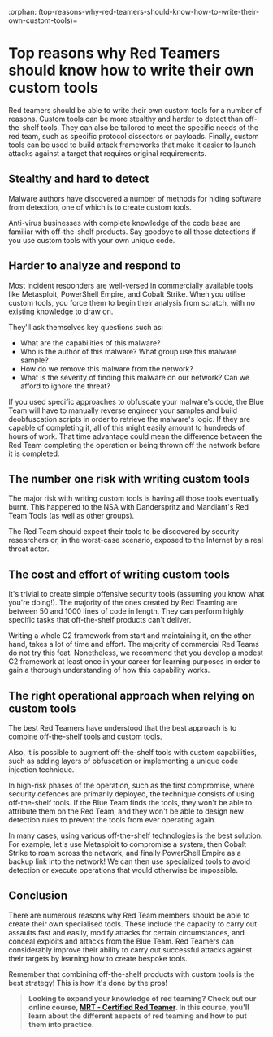 :orphan:
(top-reasons-why-red-teamers-should-know-how-to-write-their-own-custom-tools)=

# Top reasons why Red Teamers should know how to write their own custom tools

Red teamers should be able to write their own custom tools for a number of reasons. Custom tools can be more stealthy and harder to detect than off-the-shelf tools. They can also be tailored to meet the specific needs of the red team, such as specific protocol dissectors or payloads. Finally, custom tools can be used to build attack frameworks that make it easier to launch attacks against a target that requires original requirements.

## Stealthy and hard to detect

Malware authors have discovered a number of methods for hiding software from detection, one of which is to create custom tools.

Anti-virus businesses with complete knowledge of the code base are familiar with off-the-shelf products. Say goodbye to all those detections if you use custom tools with your own unique code.

## Harder to analyze and respond to

Most incident responders are well-versed in commercially available tools like Metasploit, PowerShell Empire, and Cobalt Strike. When you utilise custom tools, you force them to begin their analysis from scratch, with no existing knowledge to draw on.

They'll ask themselves key questions such as:

- What are the capabilities of this malware?
- Who is the author of this malware? What group use this malware sample?
- How do we remove this malware from the network?
- What is the severity of finding this malware on our network? Can we afford to ignore the threat?

If you used specific approaches to obfuscate your malware's code, the Blue Team will have to manually reverse engineer your samples and build deobfuscation scripts in order to retrieve the malware's logic. If they are capable of completing it, all of this might easily amount to hundreds of hours of work. That time advantage could mean the difference between the Red Team completing the operation or being thrown off the network before it is completed.

## The number one risk with writing custom tools

The major risk with writing custom tools is having all those tools eventually burnt. This happened to the NSA with Danderspritz and Mandiant's Red Team Tools (as well as other groups).

The Red Team should expect their tools to be discovered by security researchers or, in the worst-case scenario, exposed to the Internet by a real threat actor.

## The cost and effort of writing custom tools

It's trivial to create simple offensive security tools (assuming you know what you're doing!). The majority of the ones created by Red Teaming are between 50 and 1000 lines of code in length. They can perform highly specific tasks that off-the-shelf products can't deliver.

Writing a whole C2 framework from start and maintaining it, on the other hand, takes a lot of time and effort. The majority of commercial Red Teams do not try this feat. Nonetheless, we recommend that you develop a modest C2 framework at least once in your career for learning purposes in order to gain a thorough understanding of how this capability works.

## The right operational approach when relying on custom tools

The best Red Teamers have understood that the best approach is to combine off-the-shelf tools and custom tools.

Also, it is possible to augment off-the-shelf tools with custom capabilities, such as adding layers of obfuscation or implementing a unique code injection technique.

In high-risk phases of the operation, such as the first compromise, where security defences are primarily deployed, the technique consists of using off-the-shelf tools. If the Blue Team finds the tools, they won't be able to attribute them on the Red Team, and they won't be able to design new detection rules to prevent the tools from ever operating again.

In many cases, using various off-the-shelf technologies is the best solution. For example, let's use Metasploit to compromise a system, then Cobalt Strike to roam across the network, and finally PowerShell Empire as a backup link into the network! We can then use specialized tools to avoid detection or execute operations that would otherwise be impossible.

## Conclusion

There are numerous reasons why Red Team members should be able to create their own specialised tools. These include the capacity to carry out assaults fast and easily, modify attacks for certain circumstances, and conceal exploits and attacks from the Blue Team. Red Teamers can considerably improve their ability to carry out successful attacks against their targets by learning how to create bespoke tools.

Remember that combining off-the-shelf products with custom tools is the best strategy! This is how it's done by the pros!

> **Looking to expand your knowledge of red teaming? Check out our online course, [MRT - Certified Red Teamer](https://www.mosse-institute.com/certifications/mrt-certified-red-teamer.html). In this course, you'll learn about the different aspects of red teaming and how to put them into practice.**